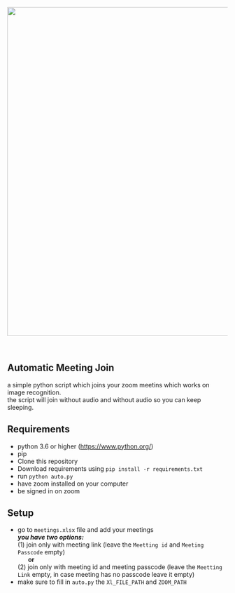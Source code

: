 <p align="center">
  <img src="https://camo.githubusercontent.com/3f9d1f717974430cff1b747471a93fc833a87fbdf5d5b3e4c7f4da34325d280e/68747470733a2f2f63646e2e646973636f72646170702e636f6d2f6174746163686d656e74732f3738363730383939323239383331393931322f3738393839343734313435373130393033322f62616e6e65722e6a7067" width="750px">
</p>
<br>

## Automatic Meeting Join
a simple python script which joins your zoom meetins which works on image recognition.<br>
the script will join without audio and without audio so you can keep sleeping.

## Requirements
* python 3.6 or higher (https://www.python.org/)
* pip
* Clone this repository
* Download requirements using `pip install -r requirements.txt`
* run `python auto.py`
* have zoom installed on your computer
* be signed in on zoom

## Setup
* go to `meetings.xlsx` file and add your meetings<br>
***you have two options:***<br>
(1) join only with meeting link (leave the `Meetting id` and `Meeting Passcode` empty)<br>
 &nbsp;&nbsp;&nbsp;&nbsp;&nbsp;&nbsp;**or**<br>
(2) join only with meeting id and meeting passcode (leave the `Meetting Link` empty, in case meeting has no passcode leave it empty)<br>
* make sure to fill in `auto.py` the `Xl_FILE_PATH` and `ZOOM_PATH`
